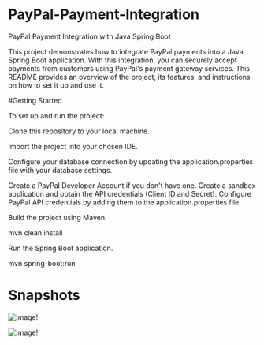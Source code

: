 # PayPal-Payment-Integration
PayPal Payment Integration with Java Spring Boot

This project demonstrates how to integrate PayPal payments into a Java Spring Boot application. 
With this integration, you can securely accept payments from customers using PayPal's payment gateway services. 
This README provides an overview of the project, its features, and instructions on how to set it up and use it.


#Getting Started

To set up and run the project:

Clone this repository to your local machine.

Import the project into your chosen IDE.

Configure your database connection by updating the application.properties file with your database settings.

Create a PayPal Developer Account if you don't have one. Create a sandbox application and obtain the API credentials (Client ID and Secret).
Configure PayPal API credentials by adding them to the application.properties file.

Build the project using Maven.

mvn clean install

Run the Spring Boot application.

mvn spring-boot:run

# Snapshots

![image!](https://github.com/davinderpandey/PayPal-Payment-Integration/assets/20794436/aeaf3889-9dae-4e42-81e9-87ad9d2bf90d)

![image!](https://github.com/davinderpandey/PayPal-Payment-Integration/assets/20794436/a9b47a1f-a67f-4bfc-aaa3-f2f7e28af841)
